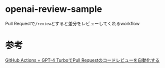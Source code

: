 # openai-review-sample
Pull Requestで`/review`とすると差分をレビューしてくれるworkflow

# 参考

[GitHub Actions + GPT-4 TurboでPull Requestのコードレビューを自動化する](https://qiita.com/y-hirakaw/items/f5d90648d4037c77f239)
